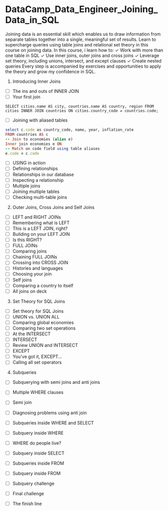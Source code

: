 # DataCamp_Data_Engineer_Joining_Data_in_SQL

Joining data is an essential skill which enables us to draw information from separate tables together into a single, meaningful set of results. Learn to supercharge queries using table joins and relational set theory in this course on joining data.
In this course, i learn how to:
✓ Work with more than one table in SQL
✓ Use inner joins, outer joins and cross joins
✓ Leverage set theory, including unions, intersect, and except clauses
✓ Create nested queries
Every step is accompanied by exercises and opportunities to apply the theory and grow my confidence in SQL.

1. Introducing Inner Joins

- [ ] The ins and outs of INNER JOIN 
- [ ] Your first join

``
SELECT cities.name AS city, countries.name AS country, region
FROM cities
INNER JOIN countries
ON cities.country_code = countries.code;
``     

- [ ] Joining with aliased tables

```ruby
select c.code as country_code, name, year, inflation_rate
FROM countries AS c
-- Join to economies (alias e)
Inner join economies e ON 
-- Match on code field using table aliases
e.code = c.code
```
- [ ] USING in action
- [ ] Defining relationships
- [ ] Relationships in our database
- [ ] Inspecting a relationship
- [ ] Multiple joins
- [ ] Joining multiple tables
- [ ] Checking multi-table joins

2. Outer Joins, Cross Joins and Self Joins

- [ ] LEFT and RIGHT JOINs
- [ ] Remembering what is LEFT
- [ ] This is a LEFT JOIN, right?
- [ ] Building on your LEFT JOIN
- [ ] Is this RIGHT?
- [ ] FULL JOINs
- [ ] Comparing joins
- [ ] Chaining FULL JOINs
- [ ] Crossing into CROSS JOIN
- [ ] Histories and languages
- [ ] Choosing your join
- [ ] Self joins
- [ ] Comparing a country to itself
- [ ] All joins on deck

3. Set Theory for SQL Joins

- [ ] Set theory for SQL Joins
- [ ] UNION vs. UNION ALL
- [ ] Comparing global economies
- [ ] Comparing two set operations
- [ ] At the INTERSECT
- [ ] INTERSECT
- [ ] Review UNION and INTERSECT
- [ ] EXCEPT
- [ ] You've got it, EXCEPT...
- [ ] Calling all set operators
  
4. Subqueries

- [ ] Subquerying with semi joins and anti joins
- [ ] Multiple WHERE clauses
- [ ] Semi join
- [ ] Diagnosing problems using anti join
- [ ] Subqueries inside WHERE and SELECT
- [ ] Subquery inside WHERE
- [ ] WHERE do people live?
- [ ] Subquery inside SELECT
- [ ] Subqueries inside FROM
- [ ] Subquery inside FROM
- [ ] Subquery challenge
- [ ] Final challenge
- [ ] The finish line

  
